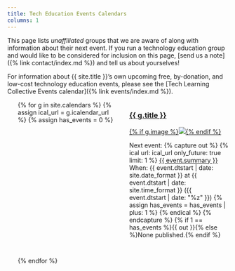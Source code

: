 ```yaml
---
title: Tech Education Events Calendars
columns: 1
---
```


This page lists *unaffiliated* groups that we are aware of along with information about their next event. If you run a technology education group and would like to be considered for inclusion on this page, [send us a note]({% link contact/index.md %}) and tell us about yourselves!

For information about {{ site.title }}&rsquo;s own upcoming free, by-donation, and low-cost technology education events, please see the [Tech Learning Collective Events calendar]({% link events/index.md %}).

<ul id="other-groups" style="display: grid; grid-template-columns: 1fr 1fr; grid-gap: 2em;">
{% for g in site.calendars %}
{% assign ical_url = g.icalendar_url %}
{% assign has_events = 0 %}
    <li style="list-style-type: none; text-align: left;">
        <a href="{{ g.url }}">
            <h3 id="{{ g.title | slugify }}">{{ g.title }}</h3>
            {% if g.image %}<img src="{{ g.image }}" style="max-width: 100%" loading="lazy" />{% endif %}
        </a>
        <p style="text-align: left;">
            Next event:
            {% capture out %}
            {% ical url: ical_url only_future: true limit: 1 %}
            <a href="{{ event.url }}">{{ event.summary  }}</a>
            <br />
            When:
            {{ event.dtstart | date: site.date_format }}
            at
            {{ event.dtstart | date: site.time_format }} ({{ event.dtstart | date: "%z" }})
            {% assign has_events = has_events | plus: 1 %}
            {% endical %}
            {% endcapture %}
            {% if 1 == has_events %}{{ out }}{% else %}None published.{% endif %}
        </p>
    </li>
{% endfor %}
</ul>
